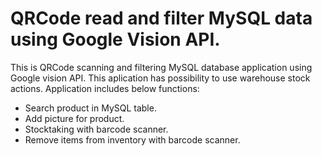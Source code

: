 # QRCode read and filter MySQL data using Google Vision API.
This is QRCode scanning and filtering MySQL database application using Google vision API.
This aplication has possibility to use warehouse stock actions.
Application includes below functions:
- Search product in MySQL table.
- Add picture for product.
- Stocktaking with barcode scanner.
- Remove items from inventory with barcode scanner.
